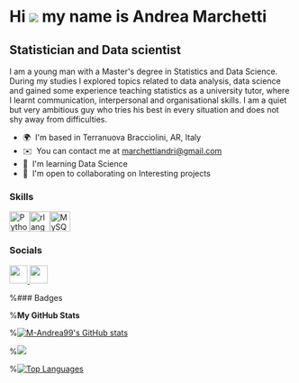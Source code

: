 Hi ![](https://user-images.githubusercontent.com/18350557/176309783-0785949b-9127-417c-8b55-ab5a4333674e.gif) my name is Andrea Marchetti
========================================================================================================================================

Statistician and Data scientist
-------------------------------

I am a young man with a Master's degree in Statistics and Data Science. During my studies I explored topics related to data analysis, data science and gained some experience teaching statistics as a university tutor, where I learnt communication, interpersonal and organisational skills. I am a quiet but very ambitious guy who tries his best in every situation and does not shy away from difficulties.

* 🌍  I'm based in Terranuova Bracciolini, AR, Italy
* ✉️  You can contact me at [marchettiandri@gmail.com](mailto:marchettiandri@gmail.com)
* 🧠  I'm learning Data Science
* 🤝  I'm open to collaborating on Interesting projects

### Skills


<p align="left">
<a href="https://www.python.org/" target="_blank" rel="noreferrer"><img src="https://raw.githubusercontent.com/danielcranney/readme-generator/main/public/icons/skills/python-colored.svg" width="36" height="36" alt="Python" /></a><a href="https://www.r-project.org/" target="_blank" rel="noreferrer"><img src="https://raw.githubusercontent.com/danielcranney/readme-generator/main/public/icons/skills/rlang-colored.svg" width="36" height="36" alt="rlang" /></a><a href="https://www.mysql.com/" target="_blank" rel="noreferrer"><img src="https://raw.githubusercontent.com/danielcranney/readme-generator/main/public/icons/skills/mysql-colored.svg" width="36" height="36" alt="MySQL" /></a>
</p>


### Socials

<p align="left"> <a href="https://www.github.com/M-Andrea99" target="_blank" rel="noreferrer"> <picture> <source media="(prefers-color-scheme: dark)" srcset="https://raw.githubusercontent.com/danielcranney/readme-generator/main/public/icons/socials/github-dark.svg" /> <source media="(prefers-color-scheme: light)" srcset="https://raw.githubusercontent.com/danielcranney/readme-generator/main/public/icons/socials/github.svg" /> <img src="https://raw.githubusercontent.com/danielcranney/readme-generator/main/public/icons/socials/github.svg" width="32" height="32" /> </picture> </a> <a href="https://www.linkedin.com/in/andrea-marchetti-22747823a/" target="_blank" rel="noreferrer"> <picture> <source media="(prefers-color-scheme: dark)" srcset="https://raw.githubusercontent.com/danielcranney/readme-generator/main/public/icons/socials/linkedin-dark.svg" /> <source media="(prefers-color-scheme: light)" srcset="https://raw.githubusercontent.com/danielcranney/readme-generator/main/public/icons/socials/linkedin.svg" /> <img src="https://raw.githubusercontent.com/danielcranney/readme-generator/main/public/icons/socials/linkedin.svg" width="32" height="32" /> </picture> </a></p>

%### Badges

%<b>My GitHub Stats</b>

%<a href="http://www.github.com/M-Andrea99"><img src="https://github-readme-stats.vercel.app/api?username=M-%Andrea99&show_icons=true&hide=&count_private=true&title_color=0891b2&text_color=ffffff&icon_color=0891b2&bg_color=1c1917&hide_border=true&show_icons=true" alt="M-Andrea99's GitHub stats" /></a>

%<a href="http://www.github.com/M-Andrea99"><img src="https://github-readme-streak-stats.herokuapp.com/?user=M-%Andrea99&stroke=ffffff&background=1c1917&ring=0891b2&fire=0891b2&currStreakNum=ffffff&currStreakLabel=0891b2&sideNums=ffffff&sideLabels=ffffff&dates=ffffff&hide_border=true" /></a>

%<a href="https://github.com/M-Andrea99" align="left"><img src="https://github-readme-stats.vercel.app/api/top-langs/?username=M-%Andrea99&langs_count=10&title_color=0891b2&text_color=ffffff&icon_color=0891b2&bg_color=1c1917&hide_border=true&locale=en&custom_title=Top%20%Languages" alt="Top Languages" /></a>
